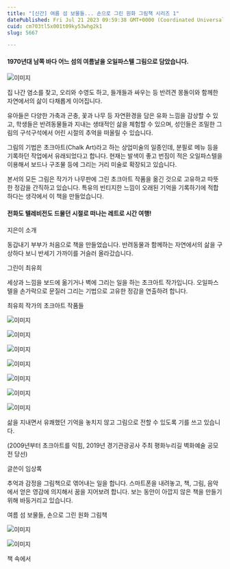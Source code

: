 ```yaml
---
title: "[신간] 여름 섬 보물들... 손으로 그린 원화 그림책 시리즈 1"
datePublished: Fri Jul 21 2023 09:59:38 GMT+0000 (Coordinated Universal Time)
cuid: cm703tl5x001t09ky53whg2k1
slug: 5667

---
```



#### 1970년대 남쪽 바다 어느 섬의 여름날을 오일파스텔 그림으로 담았습니다.

![이미지](https://cdn.hashnode.com/res/hashnode/image/upload/v1739255485162/27a7cfb9-2b14-4741-9f50-89e57e5d7fff.png)

집 나간 염소를 찾고, 오리와 수영도 하고, 들개들과 싸우는 등 반려견 몽돌이와 함께한 자연에서의 삶이 다채롭게 이어집니다.

유아들은 다양한 가축과 곤충, 꽃과 나무 등 자연환경을 담은 유화 느낌을 감상할 수 있고, 학생들은 반려동물들과 지내는 생태적인 삶을 체험할 수 있으며, 성인들은 조밀한 그림의 구석구석에서 어린 시절의 추억을 떠올릴 수 있습니다.

그림의 기법은 초크아트(Chalk Art)라고 하는 상업미술의 일종인데, 분필로 메뉴 등을 기록하던 작업에서 유래되었다고 합니다. 현재는 발색이 좋고 번짐이 적은 오일파스텔을 이용해서 보드나 구조물 등에 그리는 거리 미술로 확장되고 있습니다.

본서의 모든 그림은 작가가 나무판에 그린 초크아트 작품을 옮긴 것으로 고유하고 따뜻한 정감을 간직하고 있습니다. 특유의 빈티지한 느낌이 오래된 기억을 기록하기에 적합하다는 생각에서 이 책을 만들었습니다.

#### 전화도 텔레비전도 드물던 시절로 떠나는 레트로 시간 여행!

지은이 소개

동갑내기 부부가 처음으로 책을 만들었습니다. 반려동물과 함께하는 자연에서의 삶을 구상하다 보니 반세기 가까이를 거슬러 올라갔습니다.

그린이 최유희

세상과 느낌을 보드에 옮기거나 벽에 그리는 일을 하는 초크아트 작가입니다. 오일파스텔을 손가락으로 문질러 그리는 기법으로 고유한 정감을 연출하려 합니다.

최유희 작가의 초크아트 작품들

![이미지](https://cdn.hashnode.com/res/hashnode/image/upload/v1739255487325/55f43765-6058-42a4-8a92-c1abf7c6c987.jpeg)

![이미지](https://cdn.hashnode.com/res/hashnode/image/upload/v1739255489454/f306c11d-782a-4785-851e-59cd7a4803fe.jpeg)

![이미지](https://cdn.hashnode.com/res/hashnode/image/upload/v1739255491434/218133cd-7ea9-4524-b6ff-4cbe6cbf882c.jpeg)

![이미지](https://cdn.hashnode.com/res/hashnode/image/upload/v1739255493774/2f011913-0662-4f8c-85b4-b1c3b3f18fe7.jpeg)

![이미지](https://cdn.hashnode.com/res/hashnode/image/upload/v1739255495695/40c36812-11b8-435a-aa42-77ddb8872799.jpeg)

![이미지](https://cdn.hashnode.com/res/hashnode/image/upload/v1739255497775/60af7d4a-c060-4d8b-bdec-0ff67ee853ce.jpeg)

![이미지](https://cdn.hashnode.com/res/hashnode/image/upload/v1739255500278/dd4db789-c810-4374-88c1-05add19767c6.jpeg)

삶을 지내면서 유쾌했던 기억을 놓치지 않고 그림으로 전할 수 있도록 기를 쓰고 있습니다.

(2009년부터 초크아트를 익힘, 2019년 경기관광공사 주최 평화누리길 벽화예술 공모전 당선)

글쓴이 임상록

추억과 감정을 그림책으로 엮어내는 일을 합니다. 스마트폰을 내려놓고, 책, 그림, 음악에서 얻은 영감에 의지해서 꿈을 지어보려 합니다. 보는 동안이 아깝지 않은 책을 만들기 위해 바둥거리고 있습니다.

여름 섬 보물들, 손으로 그린 원화 그림책

![이미지](https://cdn.hashnode.com/res/hashnode/image/upload/v1739255502265/e9a64956-71e4-4a19-976f-cfca9100191b.jpeg)

![이미지](https://cdn.hashnode.com/res/hashnode/image/upload/v1739255504199/f914cb2c-4054-4b9c-9e54-710d3dcd9061.jpeg)

책 속에서